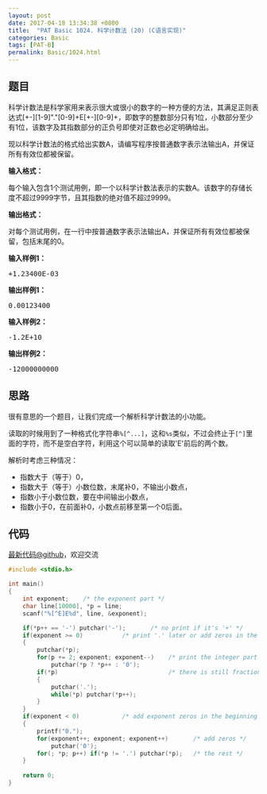 ```yaml
---
layout: post
date: 2017-04-18 13:34:38 +0800
title:  "PAT Basic 1024. 科学计数法 (20) (C语言实现)"
categories: Basic
tags: [PAT-B]
permalink: Basic/1024.html
---
```


## 题目

<div id="problemContent">
<p>科学计数法是科学家用来表示很大或很小的数字的一种方便的方法，其满足正则表达式[+-][1-9]"."[0-9]+E[+-][0-9]+，即数字的整数部分只有1位，小数部分至少有1位，该数字及其指数部分的正负号即使对正数也必定明确给出。</p>
<p>现以科学计数法的格式给出实数A，请编写程序按普通数字表示法输出A，并保证所有有效位都被保留。</p>
<p><b>
输入格式：
</b></p>
<p>每个输入包含1个测试用例，即一个以科学计数法表示的实数A。该数字的存储长度不超过9999字节，且其指数的绝对值不超过9999。</p>
<p><b>
输出格式：
</b></p>
<p>对每个测试用例，在一行中按普通数字表示法输出A，并保证所有有效位都被保留，包括末尾的0。</p>
<b>输入样例1：</b><pre>
+1.23400E-03
</pre>
<b>输出样例1：</b><pre>
0.00123400
</pre>
<b>输入样例2：</b><pre>
-1.2E+10
</pre>
<b>输出样例2：</b><pre>
-12000000000
</pre>
</div>

## 思路

很有意思的一个题目，让我们完成一个解析科学计数法的小功能。

读取的时候用到了一种格式化字符串```%[^...]```，这和`%s`类似，不过会终止于```[^]```里面的字符，而不是空白字符，利用这个可以简单的读取'E'前后的两个数。

解析时考虑三种情况：
- 指数大于（等于）0，
 - 指数大于（等于）小数位数，末尾补0，不输出小数点，
 - 指数小于小数位数，要在中间输出小数点，
- 指数小于0，在前面补0，小数点前移至第一个0后面。

## 代码

[最新代码@github](https://github.com/OliverLew/PAT/blob/master/PATBasic/1024.c)，欢迎交流
```c
#include <stdio.h>

int main()
{
    int exponent;    /* the exponent part */
    char line[10000], *p = line;
    scanf("%[^E]E%d", line, &exponent);

    if(*p++ == '-') putchar('-');       /* no print if it's '+' */
    if(exponent >= 0)           /* print '.' later or add zeros in the end */
    {
        putchar(*p);
        for(p += 2; exponent; exponent--)    /* print the integer part */
            putchar(*p ? *p++ : '0');
        if(*p)                               /* there is still fraction part */
        {
            putchar('.');
            while(*p) putchar(*p++);
        }
    }
    if(exponent < 0)            /* add exponent zeros in the beginning */
    {
        printf("0.");
        for(exponent++; exponent; exponent++)       /* add zeros */
            putchar('0');
        for(; *p; p++) if(*p != '.') putchar(*p);   /* the rest */
    }
    
    return 0;
}

```